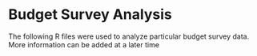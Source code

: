 # Budget Survey Analysis

The following R files were used to analyze particular budget survey data.
More information can be added at a later time
